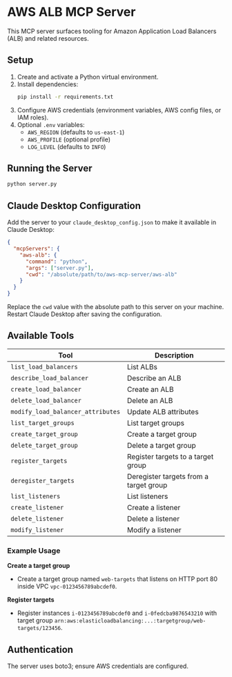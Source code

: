 # AWS ALB MCP Server

This MCP server surfaces tooling for Amazon Application Load Balancers (ALB) and related resources.

## Setup

1. Create and activate a Python virtual environment.
2. Install dependencies:
   ```bash
   pip install -r requirements.txt
   ```
3. Configure AWS credentials (environment variables, AWS config files, or IAM roles).
4. Optional `.env` variables:
   - `AWS_REGION` (defaults to `us-east-1`)
   - `AWS_PROFILE` (optional profile)
   - `LOG_LEVEL` (defaults to `INFO`)

## Running the Server

```bash
python server.py
```

## Claude Desktop Configuration

Add the server to your `claude_desktop_config.json` to make it available in Claude Desktop:

```json
{
  "mcpServers": {
    "aws-alb": {
      "command": "python",
      "args": ["server.py"],
      "cwd": "/absolute/path/to/aws-mcp-server/aws-alb"
    }
  }
}
```

Replace the `cwd` value with the absolute path to this server on your machine. Restart Claude Desktop after saving the configuration.

## Available Tools

| Tool | Description |
| --- | --- |
| `list_load_balancers` | List ALBs |
| `describe_load_balancer` | Describe an ALB |
| `create_load_balancer` | Create an ALB |
| `delete_load_balancer` | Delete an ALB |
| `modify_load_balancer_attributes` | Update ALB attributes |
| `list_target_groups` | List target groups |
| `create_target_group` | Create a target group |
| `delete_target_group` | Delete a target group |
| `register_targets` | Register targets to a target group |
| `deregister_targets` | Deregister targets from a target group |
| `list_listeners` | List listeners |
| `create_listener` | Create a listener |
| `delete_listener` | Delete a listener |
| `modify_listener` | Modify a listener |

### Example Usage

**Create a target group**

- Create a target group named `web-targets` that listens on HTTP port 80 inside VPC `vpc-0123456789abcdef0`.

**Register targets**

- Register instances `i-0123456789abcdef0` and `i-0fedcba9876543210` with target group `arn:aws:elasticloadbalancing:...:targetgroup/web-targets/123456`.

## Authentication

The server uses boto3; ensure AWS credentials are configured.
